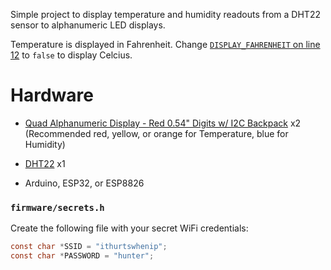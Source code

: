 Simple project to display temperature and humidity readouts from a DHT22 sensor to alphanumeric LED displays.

Temperature is displayed in Fahrenheit. Change [`DISPLAY_FAHRENHEIT` on line 12](https://github.com/Nase00/ambient-temp-monitor/blob/master/firmware/firmware.ino#L12) to `false` to display Celcius.

# Hardware

- [Quad Alphanumeric Display - Red 0.54" Digits w/ I2C Backpack](https://www.adafruit.com/product/1911) x2 (Recommended red, yellow, or orange for Temperature, blue for Humidity)

- [DHT22](https://www.adafruit.com/product/385) x1

- Arduino, ESP32, or ESP8826

### `firmware/secrets.h`

Create the following file with your secret WiFi credentials:

```c
const char *SSID = "ithurtswhenip";
const char *PASSWORD = "hunter";
```
